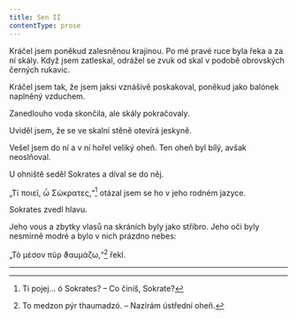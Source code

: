 ```yaml
---
title: Sen II
contentType: prose
---
```


<section>

Kráčel jsem poněkud zalesněnou krajinou. Po mé pravé ruce byla řeka a za ní skály. Když jsem zatleskal, odrážel se zvuk od skal v podobě obrovských černých rukavic.

Kráčel jsem tak, že jsem jaksi vznášivě poskakoval, poněkud jako balónek naplněný vzduchem.

Zanedlouho voda skončila, ale skály pokračovaly.

Uviděl jsem, že se ve skalní stěně otevírá jeskyně.

Vešel jsem do ní a v ní hořel veliký oheň. Ten oheň byl bílý, avšak neoslňoval.

U ohniště seděl Sokrates a díval se do něj.

„Τί ποιεῖ, ὦ Σώκρατες,“[^1] otázal jsem se ho v jeho rodném jazyce.

Sokrates zvedl hlavu.

Jeho vous a zbytky vlasů na skráních byly jako stříbro. Jeho oči byly nesmírně modré a bylo v nich prázdno nebes:

„Τὸ μέσον πῦρ ϑαυμάζω,“[^2] řekl.

* * *

[^1]: Ti pojej… ó Sokrates? – Co činíš, Sokrate?

[^2]: To medzon pýr thaumadzó. – Nazírám ústřední oheň.

</section>
